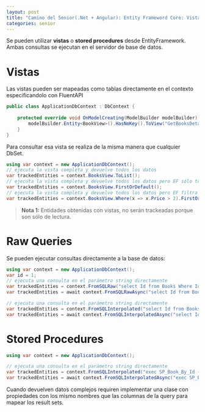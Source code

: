 ```yaml
---
layout: post
title: "Camino del Senior(.Net + Angular): Entity Frameword Core: Vistas y Stored Procedures"
categories: senior
---
```


Se pueden utilizar **vistas** o **stored procedures** <!--more-->desde EntityFramework. Ambas consultas se ejecutan en el servidor de base de datos. 

# Vistas
Las vistas pueden ser mapeadas como tablas directamente en el contexto especificandolo con FluentAPI

```csharp
public class ApplicationDbContext : DbContext {
    
    protected override void OnModelCreating(ModelBuilder modelBuilder) {
        modelBuilder.Entity<BookView>().HasNoKey().ToView("GetBooksDetails");
    }
}
```
Para consultar esa vista se realiza de la misma manera que cualquier DbSet.
```csharp
using var context = new ApplicationDbContext();
// ejecuta la vista completa y devuelve todos los datos
var trackedEntities = context.BooksView.ToList();
// ejecuta la vista completa y devuelve todos los datos pero EF sólo toma el primero
var trackedEntities = context.BooksView.FirstOrDefault();
// ejecuta la vista completa y devuelve todos los datos pero EF filtra el resultado y toma el primero
var trackedEntities = context.BooksView.Where(x => x.Price > 2).FirstOrDefault();
```

> **Nota 1:** Entidades obtenidas con vistas, no serán trackeadas porque son sólo de lectura.

# Raw Queries
Se pueden ejecutar consultas directamente a la base de datos:
```csharp
using var context = new ApplicationDbContext();
var id = 1;
// ejecuta una consulta en el parámetro string directamente
var trackedEntities = context.FromSQLRaw("select Id from Books Where Id = " + id);
var trackedEntities = await context.FromSQLRawAsync("select Id from Books Where Id = " + id);

// ejecuta una consulta en el parámetro string directamente
var trackedEntities = context.FromSQLInterpolated("select Id from Books Where Id = {0}", id);
var trackedEntities = await context.FromSQLInterpolatedAsync("select Id from Books Where Id = {0}", id);
```

# Stored Procedures
```csharp
using var context = new ApplicationDbContext();

// ejecuta una consulta en el parámetro string directamente
var trackedEntities = context.FromSQLInterpolated("exec SP_Book_By_Id {0}", id);
var trackedEntities = await context.FromSQLInterpolatedAsync("exec SP_Book_By_Id {0}", id);
```

Cuando devuelven datos complejos requiren implementar una clase con propiedades con los mismo nombres que las columnas de la query para mapear los result sets.